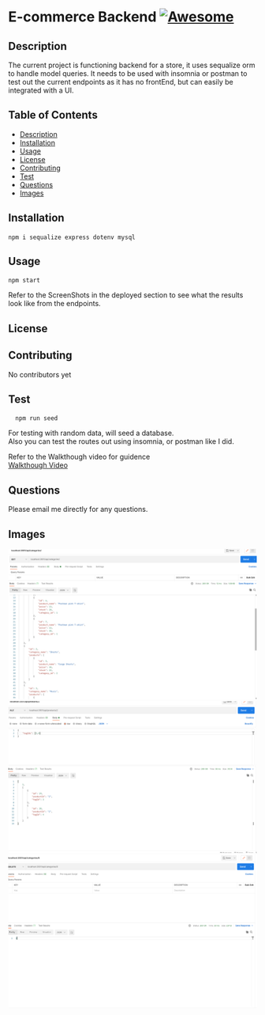 # E-commerce Backend [![Awesome](https://cdn.rawgit.com/sindresorhus/awesome/d7305f38d29fed78fa85652e3a63e154dd8e8829/media/badge.svg)](https://github.com/sindresorhus/awesome#readme)  

  ## Description  
  The current project is functioning backend for a store, it uses sequalize orm to handle model queries. It needs to be used with insomnia or postman to test out the current endpoints as it has no frontEnd, but can easily be integrated with a UI.

  ## Table of Contents  
  - [Description](#description)
  - [Installation](#installation)  
  - [Usage](#usage)  
  - [License](#license)  
  - [Contributing](#contributing)  
  - [Test](#test)  
  - [Questions](#questions) 
  - [Images](#images) 
 
  ## Installation  

  ```
  npm i sequalize express dotenv mysql  
  ```
  ## Usage  

  ```
  npm start   
  ```   
  Refer to the ScreenShots in the deployed section to see what the results look like from the endpoints.
  ## License  
  
    

  ## Contributing  

  No contributors yet  

  ## Test  
  ```
    npm run seed
  ```   
  For testing with random data, will seed a database.   
  Also you can test the routes out using insomnia, or postman like I did.  

  Refer to the Walkthough video for guidence  
  [Walkthough Video](https://drive.google.com/file/d/1D9wlXRUMy4kAzsX6TL5cA9AAZDxCqKKu/view)
  ## Questions  

  Please email me directly for any questions.  

  ## Images  
  ![image1](./images/image1.png)  
  ![image2](images/image2.png)  
  ![image3](images/image3.png)
  